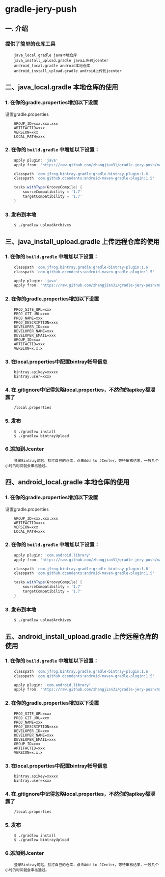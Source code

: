 gradle-jery-push
===============

## 一. 介绍

### 提供了简单的仓库工具
```properties
    java_local.gradle java本地仓库
    java_install_upload.gradle java上传到jcenter
    android_local.gradle android本地仓库
    android_install_upload.gradle android上传到jcenter
```

## 二、java_local.gradle 本地仓库的使用

### 1. 在你的gradle.properties增加以下设置
设置gradle.properties
```properties
    GROUP_ID=xxx.xxx.xxx
    ARTIFACTID=xxx
    VERSION=xxx
    LOCAL_PATH=xxx
```
### 2. 在你的 `build.gradle` 中增加以下设置：

```groovy
    apply plugin: 'java'
    apply from: 'https://raw.github.com/zhangjian31/gradle-jery-push/master/java_local.gradle'
```
```groovy
    classpath 'com.jfrog.bintray.gradle:gradle-bintray-plugin:1.6'
    classpath 'com.github.dcendents:android-maven-gradle-plugin:1.5'
```
```groovy
    tasks.withType(GroovyCompile) {
        sourceCompatibility = '1.7'
        targetCompatibility = '1.7'
    }
```
### 3. 发布到本地
```
    $ ./gradlew uploadArchives
```

## 三、java_install_upload.gradle 上传远程仓库的使用
### 1. 在你的 `build.gradle` 中增加以下设置：
```groovy
    classpath 'com.jfrog.bintray.gradle:gradle-bintray-plugin:1.6'
    classpath 'com.github.dcendents:android-maven-gradle-plugin:1.5'
```
```groovy
    apply plugin: 'java'
    apply from: 'https://raw.github.com/zhangjian31/gradle-jery-push/master/java_install_upload.gradle'
```

### 2. 在你的gradle.properties增加以下设置
```properties
    PROJ_SITE_URL=xxx
    PROJ_GIT_URL=xxx
    PROJ_NAME=xxx
    PROJ_DESCRIPTION=xxx
    DEVELOPER_ID=xxx
    DEVELOPER_NAME=xxx
    DEVELOPER_EMAIL=xxx
    GROUP_ID=xxx
    ARTIFACTID=xxx
    VERSION=x.x.x
```

### 3. 在local.properties中配置bintray帐号信息
```properties
    bintray.apikey=xxxxx
    bintray.user=xxxx
```

### 4. 在.gitignore中记得忽略local.properties，不然你的apikey都泄露了
```
    /local.properties
```

### 5. 发布
```
    $ ./gradlew install
    $ ./gradlew bintrayUpload
```
### 6.添加到Jcenter
```
    登录Bintray网站，找打自己的仓库，点击Add to JCenter，等待审核结果，一般几个小时的时间就会审核通过。
```
## 四、android_local.gradle 本地仓库的使用

### 1. 在你的gradle.properties增加以下设置
设置gradle.properties
```properties
    GROUP_ID=xxx.xxx.xxx
    ARTIFACTID=xxx
    VERSION=xxx
    LOCAL_PATH=xxx
```
### 2. 在你的 `build.gradle` 中增加以下设置：

```groovy
    apply plugin: 'com.android.library'
    apply from: 'https://raw.github.com/zhangjian31/gradle-jery-push/master/android_local.gradle'
```
```groovy
    classpath 'com.jfrog.bintray.gradle:gradle-bintray-plugin:1.6'
    classpath 'com.github.dcendents:android-maven-gradle-plugin:1.5'
```
```groovy
    tasks.withType(GroovyCompile) {
        sourceCompatibility = '1.7'
        targetCompatibility = '1.7'
    }
```
### 3. 发布到本地
```
    $ ./gradlew uploadArchives
```

## 五、android_install_upload.gradle 上传远程仓库的使用

### 1. 在你的 `build.gradle` 中增加以下设置：
```groovy
    classpath 'com.jfrog.bintray.gradle:gradle-bintray-plugin:1.6'
    classpath 'com.github.dcendents:android-maven-gradle-plugin:1.5'
```
```groovy
    apply plugin: 'com.android.library'
    apply from: 'https://raw.github.com/zhangjian31/gradle-jery-push/master/android_install_upload.gradle'
```

### 2. 在你的gradle.properties增加以下设置
```properties
    PROJ_SITE_URL=xxx
    PROJ_GIT_URL=xxx
    PROJ_NAME=xxx
    PROJ_DESCRIPTION=xxx
    DEVELOPER_ID=xxx
    DEVELOPER_NAME=xxx
    DEVELOPER_EMAIL=xxx
    GROUP_ID=xxx
    ARTIFACTID=xxx
    VERSION=x.x.x
```

### 3. 在local.properties中配置bintray帐号信息
```properties
    bintray.apikey=xxxxx
    bintray.user=xxxx
```

### 4. 在.gitignore中记得忽略local.properties，不然你的apikey都泄露了
```
    /local.properties
```

### 5. 发布
```
    $ ./gradlew install
    $ ./gradlew bintrayUpload
```
### 6.添加到Jcenter
```
    登录Bintray网站，找打自己的仓库，点击Add to JCenter，等待审核结果，一般几个小时的时间就会审核通过。
```

